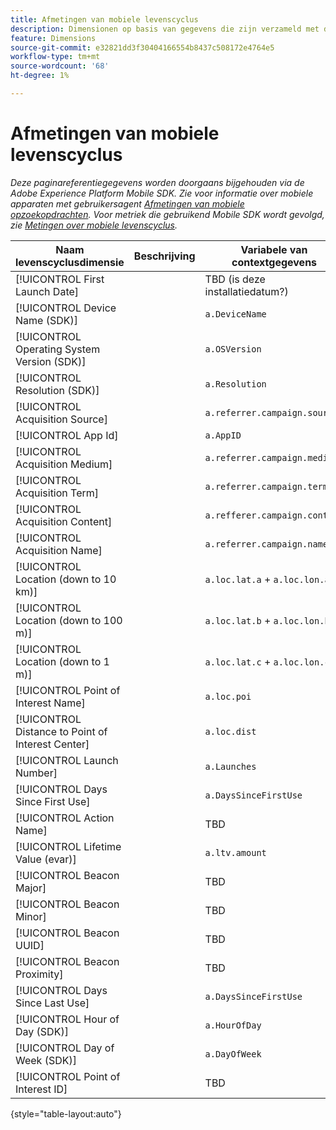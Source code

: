 ```yaml
---
title: Afmetingen van mobiele levenscyclus
description: Dimensionen op basis van gegevens die zijn verzameld met de Mobile SDK.
feature: Dimensions
source-git-commit: e32821dd3f30404166554b8437c508172e4764e5
workflow-type: tm+mt
source-wordcount: '68'
ht-degree: 1%

---
```


# Afmetingen van mobiele levenscyclus

*Deze paginareferentiegegevens worden doorgaans bijgehouden via de Adobe Experience Platform Mobile SDK. Zie voor informatie over mobiele apparaten met gebruikersagent [Afmetingen van mobiele opzoekopdrachten](mobile-dimensions.md). Voor metriek die gebruikend Mobile SDK wordt gevolgd, zie [Metingen over mobiele levenscyclus](../metrics/lifecycle-metrics.md).*

| Naam levenscyclusdimensie | Beschrijving | Variabele van contextgegevens |
| --- | --- | --- |
| [!UICONTROL First Launch Date] | | TBD (is deze installatiedatum?) |
| [!UICONTROL Device Name (SDK)] | | `a.DeviceName` |
| [!UICONTROL Operating System Version (SDK)] | | `a.OSVersion` |
| [!UICONTROL Resolution (SDK)] | | `a.Resolution` |
| [!UICONTROL Acquisition Source] | | `a.referrer.campaign.source` |
| [!UICONTROL App Id] | | `a.AppID` |
| [!UICONTROL Acquisition Medium] | | `a.referrer.campaign.medium` |
| [!UICONTROL Acquisition Term] | | `a.referrer.campaign.term` |
| [!UICONTROL Acquisition Content] | | `a.refferer.campaign.content` |
| [!UICONTROL Acquisition Name] | | `a.referrer.campaign.name` |
| [!UICONTROL Location (down to 10 km)] | | `a.loc.lat.a` + `a.loc.lon.a` |
| [!UICONTROL Location (down to 100 m)] | | `a.loc.lat.b` + `a.loc.lon.b` |
| [!UICONTROL Location (down to 1 m)] | | `a.loc.lat.c` + `a.loc.lon.c` |
| [!UICONTROL Point of Interest Name] | | `a.loc.poi` |
| [!UICONTROL Distance to Point of Interest Center] | | `a.loc.dist` |
| [!UICONTROL Launch Number] | | `a.Launches` |
| [!UICONTROL Days Since First Use] | | `a.DaysSinceFirstUse` |
| [!UICONTROL Action Name] | | TBD |
| [!UICONTROL Lifetime Value (evar)] | | `a.ltv.amount` |
| [!UICONTROL Beacon Major] | | TBD |
| [!UICONTROL Beacon Minor] | | TBD |
| [!UICONTROL Beacon UUID] | | TBD |
| [!UICONTROL Beacon Proximity] | | TBD |
| [!UICONTROL Days Since Last Use] | | `a.DaysSinceFirstUse` |
| [!UICONTROL Hour of Day (SDK)] | | `a.HourOfDay` |
| [!UICONTROL Day of Week (SDK)] | | `a.DayOfWeek` |
| [!UICONTROL Point of Interest ID] | | TBD |

{style="table-layout:auto"}

<!-- Missing: Install Date -->
